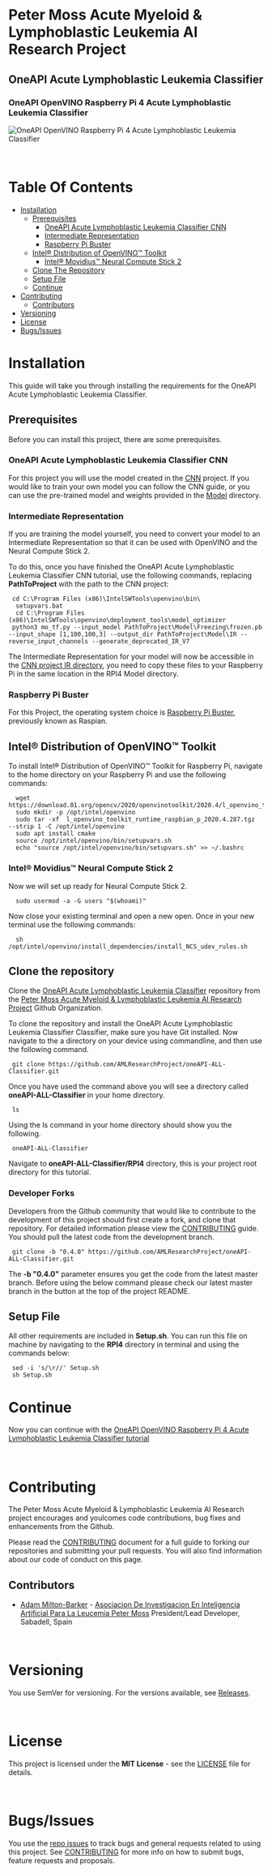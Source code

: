 # Peter Moss Acute Myeloid & Lymphoblastic Leukemia AI Research Project
## OneAPI Acute Lymphoblastic Leukemia Classifier
### OneAPI OpenVINO Raspberry Pi 4 Acute Lymphoblastic Leukemia Classifier

![OneAPI OpenVINO Raspberry Pi 4 Acute Lymphoblastic Leukemia Classifier](../../Media/Images/Peter-Moss-Acute-Myeloid-Lymphoblastic-Leukemia-Research-Project.png)

&nbsp;

# Table Of Contents

- [Installation](#installation)
	- [Prerequisites](#prerequisites)
      - [OneAPI Acute Lymphoblastic Leukemia Classifier CNN](#oneapi-acute-lymphoblastic-leukemia-classifier-cnn)
      - [Intermediate Representation](#intermediate-representation)
      - [Raspberry Pi Buster](#raspberry-pi-buster)
    - [Intel® Distribution of OpenVINO™ Toolkit](#intel-distribution-of-openvino-toolkit)
      - [Intel® Movidius™ Neural Compute Stick 2](#intel-movidius-neural-compute-stick-2)
	- [Clone The Repository](#clone-the-repository)
	- [Setup File](#setup-file)
	- [Continue](#continue)
- [Contributing](#contributing)
  - [Contributors](#contributors)
- [Versioning](#versioning)
- [License](#license)
- [Bugs/Issues](#bugs-issues)

# Installation
This guide will take you through installing the requirements for the OneAPI Acute Lymphoblastic Leukemia Classifier.

## Prerequisites
Before you can install this project, there are some prerequisites.

### OneAPI Acute Lymphoblastic Leukemia Classifier CNN
For this project you will use the model created in the [CNN](../../CNN "CNN") project. If you would like to train your own model you can follow the CNN guide, or you can use the pre-trained model and weights provided in the [Model](../Model "Model") directory.

### Intermediate Representation
If you are training the model yourself, you need to convert your model to an Intermediate Representation so that it can be used with OpenVINO and the Neural Compute Stick 2.

To do this, once you have finished the OneAPI Acute Lymphoblastic Leukemia Classifier CNN tutorial, use the following commands, replacing **PathToProject** with the path to the CNN project:

```
 cd C:\Program Files (x86)\IntelSWTools\openvino\bin\
  setupvars.bat
  cd C:\Program Files (x86)\IntelSWTools\openvino\deployment_tools\model_optimizer
 python3 mo_tf.py --input_model PathToProject\Model\Freezing\frozen.pb --input_shape [1,100,100,3] --output_dir PathToProject\Model\IR --reverse_input_channels --generate_deprecated_IR_V7
```
The Intermediate Representation for your model will now be accessible in the [CNN project IR directory](../../CNN/Model/IR), you need to copy these files to your Raspberry Pi in the same location in the RPI4 Model directory.

### Raspberry Pi Buster
For this Project, the operating system choice is [Raspberry Pi Buster](https://www.raspberrypi.org/downloads/raspberry-pi-os/ "Raspberry Pi Buster"), previously known as Raspian.

## Intel® Distribution of OpenVINO™ Toolkit
To install Intel® Distribution of OpenVINO™ Toolkit for Raspberry Pi, navigate to the home directory on your Raspberry Pi and use the following commands:

```
  wget https://download.01.org/opencv/2020/openvinotoolkit/2020.4/l_openvino_toolkit_runtime_raspbian_p_2020.4.287.tgz
  sudo mkdir -p /opt/intel/openvino
  sudo tar -xf  l_openvino_toolkit_runtime_raspbian_p_2020.4.287.tgz  --strip 1 -C /opt/intel/openvino
  sudo apt install cmake
  source /opt/intel/openvino/bin/setupvars.sh
  echo "source /opt/intel/openvino/bin/setupvars.sh" >> ~/.bashrc
```

### Intel® Movidius™ Neural Compute Stick 2
Now we will set up ready for Neural Compute Stick 2.
```
  sudo usermod -a -G users "$(whoami)"
```
Now close your existing terminal and open a new open. Once in your new terminal use the following commands:
```
  sh /opt/intel/openvino/install_dependencies/install_NCS_udev_rules.sh
```

## Clone the repository
Clone the [OneAPI Acute Lymphoblastic Leukemia Classifier](https://github.com/AMLResearchProject/oneAPI-ALL-Classifier " OneAPI Acute Lymphoblastic Leukemia Classifier") repository from the [Peter Moss Acute Myeloid & Lymphoblastic Leukemia AI Research Project](https://github.com/AMLResearchProject "Peter Moss Acute Myeloid & Lymphoblastic Leukemia AI Research Project") Github Organization.

To clone the repository and install the OneAPI Acute Lymphoblastic Leukemia Classifier Classifier, make sure you have Git installed. Now navigate to the a directory on your device using commandline, and then use the following command.

```
 git clone https://github.com/AMLResearchProject/oneAPI-ALL-Classifier.git
```

Once you have used the command above you will see a directory called **oneAPI-ALL-Classifier** in your home directory.

```
 ls
```

Using the ls command in your home directory should show you the following.

```
 oneAPI-ALL-Classifier
```

Navigate to **oneAPI-ALL-Classifier/RPI4** directory, this is your project root directory for this tutorial.

### Developer Forks

Developers from the Github community that would like to contribute to the development of this project should first create a fork, and clone that repository. For detailed information please view the [CONTRIBUTING](../../CONTRIBUTING.md "CONTRIBUTING") guide. You should pull the latest code from the development branch.

```
 git clone -b "0.4.0" https://github.com/AMLResearchProject/oneAPI-ALL-Classifier.git
```

The **-b "0.4.0"** parameter ensures you get the code from the latest master branch. Before using the below command please check our latest master branch in the button at the top of the project README.

## Setup File

All other requirements are included in **Setup.sh**. You can run this file on machine by navigating to the **RPI4** directory in terminal and using the commands below:

```
 sed -i 's/\r//' Setup.sh
 sh Setup.sh
```

# Continue
Now you can continue with the [OneAPI OpenVINO Raspberry Pi 4 Acute Lymphoblastic Leukemia Classifier tutorial](../README.md#getting-started)

&nbsp;

# Contributing

The Peter Moss Acute Myeloid & Lymphoblastic Leukemia AI Research project encourages and youlcomes code contributions, bug fixes and enhancements from the Github.

Please read the [CONTRIBUTING](../../CONTRIBUTING.md "CONTRIBUTING") document for a full guide to forking our repositories and submitting your pull requests. You will also find information about our code of conduct on this page.

## Contributors

- [Adam Milton-Barker](https://www.leukemiaresearchassociation.ai/team/adam-milton-barker "Adam Milton-Barker") - [Asociacion De Investigacion En Inteligencia Artificial Para La Leucemia Peter Moss](https://www.leukemiaresearchassociation.ai "Asociacion De Investigacion En Inteligencia Artificial Para La Leucemia Peter Moss") President/Lead Developer, Sabadell, Spain

&nbsp;

# Versioning

You use SemVer for versioning. For the versions available, see [Releases](../../releases "Releases").

&nbsp;

# License

This project is licensed under the **MIT License** - see the [LICENSE](../../LICENSE.md "LICENSE") file for details.

&nbsp;

# Bugs/Issues

You use the [repo issues](../../issues "repo issues") to track bugs and general requests related to using this project. See [CONTRIBUTING](../../CONTRIBUTING.md "CONTRIBUTING") for more info on how to submit bugs, feature requests and proposals.